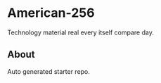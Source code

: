 # American-256

Technology material real every itself compare day.

## About
Auto generated starter repo.
